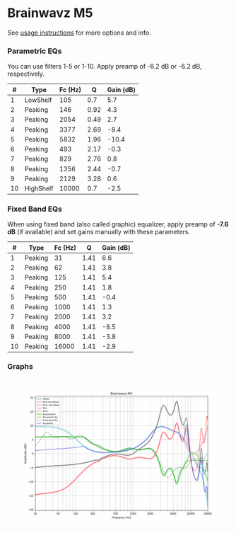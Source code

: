 # Brainwavz M5
See [usage instructions](https://github.com/jaakkopasanen/AutoEq#usage) for more options and info.

### Parametric EQs
You can use filters 1-5 or 1-10. Apply preamp of -6.2 dB or -6.2 dB, respectively.

|   # | Type      |   Fc (Hz) |    Q |   Gain (dB) |
|-----|-----------|-----------|------|-------------|
|   1 | LowShelf  |       105 | 0.7  |         5.7 |
|   2 | Peaking   |       146 | 0.92 |         4.3 |
|   3 | Peaking   |      2054 | 0.49 |         2.7 |
|   4 | Peaking   |      3377 | 2.69 |        -8.4 |
|   5 | Peaking   |      5832 | 1.96 |       -10.4 |
|   6 | Peaking   |       493 | 2.17 |        -0.3 |
|   7 | Peaking   |       829 | 2.76 |         0.8 |
|   8 | Peaking   |      1356 | 2.44 |        -0.7 |
|   9 | Peaking   |      2129 | 3.28 |         0.6 |
|  10 | HighShelf |     10000 | 0.7  |        -2.5 |

### Fixed Band EQs
When using fixed band (also called graphic) equalizer, apply preamp of **-7.6 dB** (if available) and set gains manually with these parameters.

|   # | Type    |   Fc (Hz) |    Q |   Gain (dB) |
|-----|---------|-----------|------|-------------|
|   1 | Peaking |        31 | 1.41 |         6.6 |
|   2 | Peaking |        62 | 1.41 |         3.8 |
|   3 | Peaking |       125 | 1.41 |         5.4 |
|   4 | Peaking |       250 | 1.41 |         1.8 |
|   5 | Peaking |       500 | 1.41 |        -0.4 |
|   6 | Peaking |      1000 | 1.41 |         1.3 |
|   7 | Peaking |      2000 | 1.41 |         3.2 |
|   8 | Peaking |      4000 | 1.41 |        -8.5 |
|   9 | Peaking |      8000 | 1.41 |        -3.8 |
|  10 | Peaking |     16000 | 1.41 |        -2.9 |

### Graphs
![](./Brainwavz%20M5.png)
